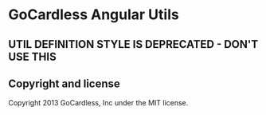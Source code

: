 # GoCardless Angular Utils

## UTIL DEFINITION STYLE IS DEPRECATED - DON'T USE THIS

## Copyright and license

Copyright 2013 GoCardless, Inc under the MIT license.
